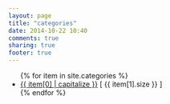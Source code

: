 ```yaml
---
layout: page
title: "categories"
date: 2014-10-22 10:40
comments: true
sharing: true
footer: true
---
```


<ul>
{% for item in site.categories %}
  <li><a href="/blog/categories/{{ item[0] }}/">{{ item[0] | capitalize }}</a> [ {{ item[1].size }} ]</li>
{% endfor %}
</ul>
